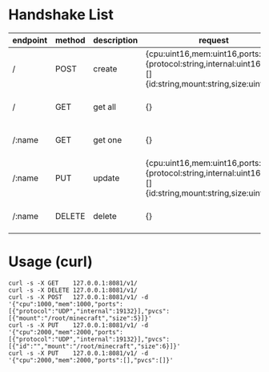# Handshake List
| endpoint | method | description | request                                                                                                      | response                                                                                                                                     | 
| -------- | ------ | ----------- | ------------------------------------------------------------------------------------------------------------ | -------------------------------------------------------------------------------------------------------------------------------------------- | 
| /        | POST   | create      | {cpu:uint16,mem:uint16,ports:[]{protocol:string,internal:uint16},pvc:[]{id:string,mount:string,size:uint16}} | []{id:string,name:string,status:string,ports:[]{protocol:string,internal:uint16,external:uint16},pvc:[]{id:string,mount:string,size:uint16}} | 
| /        | GET    | get all     | {}                                                                                                           | []{id:string,name:string,status:string,ports:[]{protocol:string,internal:uint16,external:uint16},pvc:[]{id:string,mount:string,size:uint16}} | 
| /:name   | GET    | get one     | {}                                                                                                           | []{id:string,name:string,status:string,ports:[]{protocol:string,internal:uint16,external:uint16},pvc:[]{id:string,mount:string,size:uint16}} | 
| /:name   | PUT    | update      | {cpu:uint16,mem:uint16,ports:[]{protocol:string,internal:uint16},pvc:[]{id:string,mount:string,size:uint16}} | []{id:string,name:string,status:string,ports:[]{protocol:string,internal:uint16,external:uint16},pvc:[]{id:string,mount:string,size:uint16}} | 
| /:name   | DELETE | delete      | {}                                                                                                           | []{id:string,name:string,status:string,ports:[]{protocol:string,internal:uint16,external:uint16},pvc:[]{id:string,mount:string,size:uint16}} |

# Usage (curl)
```
curl -s -X GET    127.0.0.1:8081/v1/
curl -s -X DELETE 127.0.0.1:8081/v1/
curl -s -X POST   127.0.0.1:8081/v1/ -d '{"cpu":1000,"mem":1000,"ports":[{"protocol":"UDP","internal":19132}],"pvcs":[{"mount":"/root/minecraft","size":5}]}'
curl -s -X PUT    127.0.0.1:8081/v1/ -d '{"cpu":2000,"mem":2000,"ports":[{"protocol":"UDP","internal":19132}],"pvcs":[{"id":"","mount":"/root/minecraft","size":6}]}'
curl -s -X PUT    127.0.0.1:8081/v1/ -d '{"cpu":2000,"mem":2000,"ports":[],"pvcs":[]}'
```